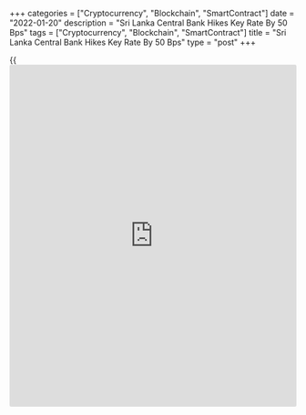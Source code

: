 +++
categories = ["Cryptocurrency", "Blockchain", "SmartContract"]
date = "2022-01-20"
description = "Sri Lanka Central Bank Hikes Key Rate By 50 Bps"
tags = ["Cryptocurrency", "Blockchain", "SmartContract"]
title = "Sri Lanka Central Bank Hikes Key Rate By 50 Bps"
type = "post"
+++

{{<iframe id="large-banner" src="https://www.bounty.group/#slide=21.0" width="100%" height="600" scrolling="no" style="border: 0px solid rgb(216, 221, 230); border-radius: 3px;">}}

Sri Lanka central bank raised its key interest rates on Thursday as
inflation continues to accelerate, fueled by supply side disruptions and
upward adjustment to administered prices.

The Monetary Board of the Central Bank of Sri Lanka, raised its Standing
Deposit Facility Rate by 50 basis points to 5.50 percent and the
Standing Lending Facility Rate to 6.50 percent from 6.00 percent.

The board said supply driven consumer price pressures are expected to be
transitory, although the possible build-up of demand driven inflationary
pressures may compel the adoption of proactive monetary [policy](https://www.fintechee.com/policy/) measures,
which will also help in managing inflation expectations.

In December, headline inflation surged to 12.1 percent from 9.9 percent
in November. The bank estimated that the [economy][1] expanded around 4
percent in 2021.

With high inflation and Sri Lanka's external imbalances more likely to
get worse in the coming months than better, the CBSL will probably hike
rates again in the coming months to try and turn the tide, Alex Holmes,
an economist at Capital Economics, said.

The economist expects two more 50 basis points hikes in the first half
of this year. But the CBSL's actions so far suggests it lacks the will
for the aggressive tightening cycle needed, Holmes added.

The bank also announced measures to encourage foreign currency inflows
as the nation is struggling to meet its foreign currency debt
obligations.

The central bank decided to distribute the financing of essential import
bills for fuel purchases among the licensed banks in proportion to their
foreign exchange inflows.

For comments and feedback [contact](https://www.playgroundfx.com/contact/): editorial@rtt[news](https://www.letsplayfx.com/blog/forex-news-website/).com

[Economic News][1]

 **What parts of the world are seeing the best (and worst) economic
performances lately? Click[here][2] to check out our [Econ Scorecard][2]
and find out! See up-to-the-moment [ranking](https://www.playgroundfx.com/blog/crypto-exchange-ranking/)s for the best and worst
performers in [GDP][3], [unemployment rate][4], [inflation][5] and much
more.**

   1. www.rtt[news](https://www.letsplayfx.com/blog/forex-news-website/).com/Content/EconomicNews.aspx
   2. www.rtt[news](https://www.letsplayfx.com/blog/forex-news-website/).com/economic-scorecard/world-rank/PPI/highest-performance.aspx
   3. www.rtt[news](https://www.letsplayfx.com/blog/forex-news-website/).com/economic-scorecard/world-rank/GDP/highest-performance.aspx
   4. www.rtt[news](https://www.letsplayfx.com/blog/forex-news-website/).com/economic-scorecard/world-rank/unemployment-rate/lowest-performance.aspx
   5. www.rtt[news](https://www.letsplayfx.com/blog/forex-news-website/).com/economic-scorecard/world-rank/CPI/highest-performance.aspx